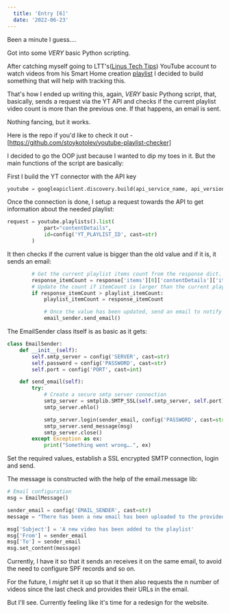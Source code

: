 ```yaml
---
  title: 'Entry [6]'
  date: '2022-06-23'
---
```


Been a minute I guess....

Got into some _VERY_ basic Python scripting.

After catching myself going to LTT's([Linus Tech Tips](https://www.youtube.com/c/LinusTechTips)) YouTube account to watch videos from his Smart Home creation [playlist](https://www.youtube.com/playlist?list=PL8mG-RkN2uTzgyA8zzE8vRB3_ZXQfuFRz) I decided to build something that will help with tracking this.

That's how I ended up writing this, again, _VERY_ basic Pythong script, that, basically, sends a request via the YT API and checks if the current playlist video count is more than the previous one. If that happens, an email is sent.

Nothing fancing, but it works.

Here is the repo if you'd like to check it out - [https://github.com/stoykotolev/youtube-playlist-checker]

I decided to go the OOP just because I wanted to dip my toes in it. But the main functions of the script are basically:

First I build the YT connector with the API key

```python
youtube = googleapiclient.discovery.build(api_service_name, api_version, developerKey=config('API_KEY', cast=str))
```

Once the connection is done, I setup a request towards the API to get information about the needed playlist:

```python
request = youtube.playlists().list(
            part="contentDetails",
            id=config('YT_PLAYLIST_ID', cast=str)
        )
```

It then checks if the current value is bigger than the old value and if it is, it sends an email:

```python
        # Get the current playlist items count from the response dict.
        response_itemCount = response['items'][0]['contentDetails']['itemCount']
        # Update the count if itemCount is larger than the current playlist_itemCount
        if response_itemCount > playlist_itemCount:
            playlist_itemCount = response_itemCount

            # Once the value has been updated, send an email to notify that a new video is uploaded.
            email_sender.send_email()
```

The EmailSender class itself is as basic as it gets:

```python
class EmailSender:
    def __init__(self):
        self.smtp_server = config('SERVER', cast=str)
        self.password = config('PASSWORD', cast=str)
        self.port = config('PORT', cast=int)

    def send_email(self):
        try:
            # Create a secure smtp server connection
            smtp_server = smtplib.SMTP_SSL(self.smtp_server, self.port)
            smtp_server.ehlo()

            smtp_server.login(sender_email, config('PASSWORD', cast=str))
            smtp_server.send_message(msg)
            smtp_server.close()
        except Exception as ex:
            print("Something went wrong….", ex)
```

Set the required values, establish a SSL encrypted SMTP connection, login and send.

The message is constructed with the help of the email.message lib:

```python
# Email configuration
msg = EmailMessage()

sender_email = config('EMAIL_SENDER', cast=str)
message = "There has been a new email has been uploaded to the provided playlist."

msg['Subject'] = 'A new video has been added to the playlist'
msg['From'] = sender_email
msg['To'] = sender_email
msg.set_content(message)
```

Currently, I have it so that it sends an receives it on the same email, to avoid the need to configure SPF records and so on.

For the future, I _might_ set it up so that it then also requests the n number of videos since the last check and provides their URLs in the email.

But I'll see. Currently feeling like it's time for a redesign for the website. 
